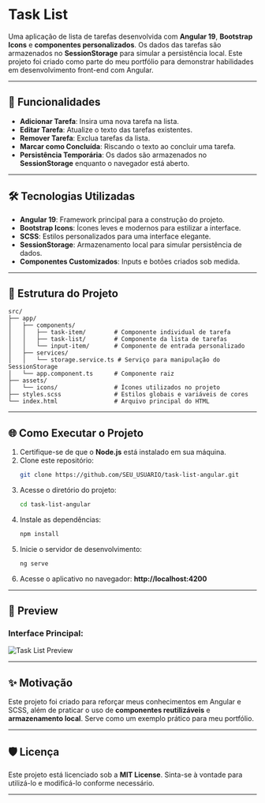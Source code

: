 
# **Task List**

Uma aplicação de lista de tarefas desenvolvida com **Angular 19**, **Bootstrap Icons** e **componentes personalizados**. Os dados das tarefas são armazenados no **SessionStorage** para simular a persistência local. Este projeto foi criado como parte do meu portfólio para demonstrar habilidades em desenvolvimento front-end com Angular.

---

## 🚀 **Funcionalidades**

- **Adicionar Tarefa**: Insira uma nova tarefa na lista.
- **Editar Tarefa**: Atualize o texto das tarefas existentes.
- **Remover Tarefa**: Exclua tarefas da lista.
- **Marcar como Concluída**: Riscando o texto ao concluir uma tarefa.
- **Persistência Temporária**: Os dados são armazenados no **SessionStorage** enquanto o navegador está aberto.

---

## 🛠️ **Tecnologias Utilizadas**

- **Angular 19**: Framework principal para a construção do projeto.
- **Bootstrap Icons**: Ícones leves e modernos para estilizar a interface.
- **SCSS**: Estilos personalizados para uma interface elegante.
- **SessionStorage**: Armazenamento local para simular persistência de dados.
- **Componentes Customizados**: Inputs e botões criados sob medida.

---

## 📂 **Estrutura do Projeto**

```
src/
├── app/
│   ├── components/
│   │   ├── task-item/        # Componente individual de tarefa
│   │   ├── task-list/        # Componente da lista de tarefas
│   │   └── input-item/       # Componente de entrada personalizado
│   ├── services/
│   │   └── storage.service.ts # Serviço para manipulação do SessionStorage
│   └── app.component.ts      # Componente raiz
├── assets/
│   └── icons/                # Ícones utilizados no projeto
├── styles.scss               # Estilos globais e variáveis de cores
└── index.html                # Arquivo principal do HTML
```

---

## 🌐 **Como Executar o Projeto**

1. Certifique-se de que o **Node.js** está instalado em sua máquina.
2. Clone este repositório:
   ```bash
   git clone https://github.com/SEU_USUARIO/task-list-angular.git
   ```
3. Acesse o diretório do projeto:
   ```bash
   cd task-list-angular
   ```
4. Instale as dependências:
   ```bash
   npm install
   ```
5. Inicie o servidor de desenvolvimento:
   ```bash
   ng serve
   ```
6. Acesse o aplicativo no navegador: **http://localhost:4200**

---


## 📸 **Preview**

### Interface Principal:
![Task List Preview](https://via.placeholder.com/800x400?text=Task+List+Preview)

---

## ✨ **Motivação**

Este projeto foi criado para reforçar meus conhecimentos em Angular e SCSS, além de praticar o uso de **componentes reutilizáveis** e **armazenamento local**. Serve como um exemplo prático para meu portfólio.

---

## 🛡️ **Licença**

Este projeto está licenciado sob a **MIT License**. Sinta-se à vontade para utilizá-lo e modificá-lo conforme necessário.

---


